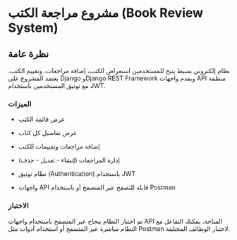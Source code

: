 # مشروع مراجعة الكتب (Book Review System)
## نظرة عامة
نظام إلكتروني بسيط يتيح للمستخدمين استعراض الكتب، إضافة مراجعات، وتقييم الكتب. يعتمد المشروع على Django وDjango REST Framework ويقدم واجهات API منظمة مع توثيق المستخدمين باستخدام JWT.

### الميزات
- عرض قائمة الكتب

- عرض تفاصيل كل كتاب

- إضافة مراجعات وتقييمات للكتب

- إدارة المراجعات (إنشاء - تعديل - حذف)

- نظام توثيق (Authentication) باستخدام JWT

- واجهات API قابلة للتصفح عبر المتصفح أو باستخدام Postman


### الاختبار
تم اختبار النظام بنجاح عبر المتصفح باستخدام واجهات API المتاحة. يمكنك التفاعل مع النظام مباشرة عبر المتصفح أو استخدام أدوات مثل Postman لاختبار الوظائف المختلفة.

